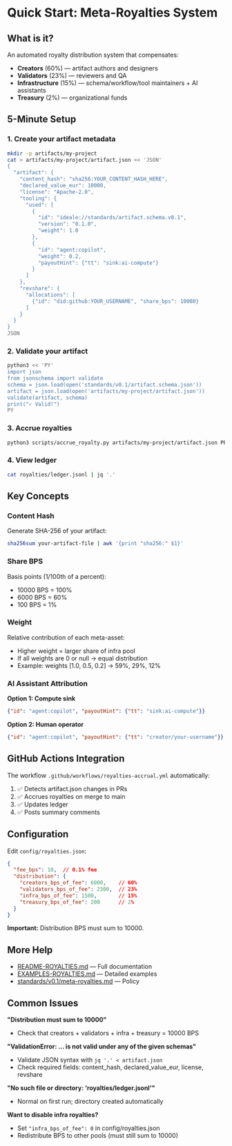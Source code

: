# Quick Start: Meta-Royalties System

## What is it?

An automated royalty distribution system that compensates:
- **Creators** (60%) — artifact authors and designers
- **Validators** (23%) — reviewers and QA
- **Infrastructure** (15%) — schema/workflow/tool maintainers + AI assistants
- **Treasury** (2%) — organizational funds

## 5-Minute Setup

### 1. Create your artifact metadata

```bash
mkdir -p artifacts/my-project
cat > artifacts/my-project/artifact.json << 'JSON'
{
  "artifact": {
    "content_hash": "sha256:YOUR_CONTENT_HASH_HERE",
    "declared_value_eur": 10000,
    "license": "Apache-2.0",
    "tooling": {
      "used": [
        {
          "id": "ideale://standards/artifact.schema.v0.1",
          "version": "0.1.0",
          "weight": 1.0
        },
        {
          "id": "agent:copilot",
          "weight": 0.2,
          "payoutHint": {"tt": "sink:ai-compute"}
        }
      ]
    },
    "revshare": {
      "allocations": [
        {"id": "did:github:YOUR_USERNAME", "share_bps": 10000}
      ]
    }
  }
}
JSON
```

### 2. Validate your artifact

```bash
python3 << 'PY'
import json
from jsonschema import validate
schema = json.load(open('standards/v0.1/artifact.schema.json'))
artifact = json.load(open('artifacts/my-project/artifact.json'))
validate(artifact, schema)
print("✓ Valid!")
PY
```

### 3. Accrue royalties

```bash
python3 scripts/accrue_royalty.py artifacts/my-project/artifact.json PR_MERGE
```

### 4. View ledger

```bash
cat royalties/ledger.jsonl | jq '.'
```

## Key Concepts

### Content Hash
Generate SHA-256 of your artifact:
```bash
sha256sum your-artifact-file | awk '{print "sha256:" $1}'
```

### Share BPS
Basis points (1/100th of a percent):
- 10000 BPS = 100%
- 6000 BPS = 60%
- 100 BPS = 1%

### Weight
Relative contribution of each meta-asset:
- Higher weight = larger share of infra pool
- If all weights are 0 or null → equal distribution
- Example: weights [1.0, 0.5, 0.2] → 59%, 29%, 12%

### AI Assistant Attribution

**Option 1: Compute sink**
```json
{"id": "agent:copilot", "payoutHint": {"tt": "sink:ai-compute"}}
```

**Option 2: Human operator**
```json
{"id": "agent:copilot", "payoutHint": {"tt": "creator/your-username"}}
```

## GitHub Actions Integration

The workflow `.github/workflows/royalties-accrual.yml` automatically:
1. ✅ Detects artifact.json changes in PRs
2. ✅ Accrues royalties on merge to main
3. ✅ Updates ledger
4. ✅ Posts summary comments

## Configuration

Edit `config/royalties.json`:
```json
{
  "fee_bps": 10,  // 0.1% fee
  "distribution": {
    "creators_bps_of_fee": 6000,    // 60%
    "validators_bps_of_fee": 2300,  // 23%
    "infra_bps_of_fee": 1500,       // 15%
    "treasury_bps_of_fee": 200      // 2%
  }
}
```

**Important:** Distribution BPS must sum to 10000.

## More Help

- [README-ROYALTIES.md](./README-ROYALTIES.md) — Full documentation
- [EXAMPLES-ROYALTIES.md](./EXAMPLES-ROYALTIES.md) — Detailed examples
- [standards/v0.1/meta-royalties.md](./standards/v0.1/meta-royalties.md) — Policy

## Common Issues

**"Distribution must sum to 10000"**
- Check that creators + validators + infra + treasury = 10000 BPS

**"ValidationError: ... is not valid under any of the given schemas"**
- Validate JSON syntax with `jq '.' < artifact.json`
- Check required fields: content_hash, declared_value_eur, license, revshare

**"No such file or directory: 'royalties/ledger.jsonl'"**
- Normal on first run; directory created automatically

**Want to disable infra royalties?**
- Set `"infra_bps_of_fee": 0` in config/royalties.json
- Redistribute BPS to other pools (must still sum to 10000)
